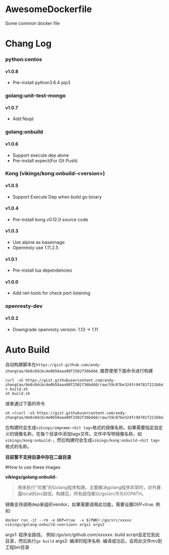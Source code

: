 # AwesomeDockerfile
Some common docker file

# Chang Log

### python:centos
#### v1.0.8
* Pre-install python3.6.4 pip3

### golang:unit-test-mongo
#### v1.0.7
* Add Nsqd

### golang:onbuild
#### v1.0.6
* Support execute dep alone
* Pre-install expect(For Git Push)

### Kong (vikings/kong:onbuild-\<version\>)

#### v1.0.5
* Support Execute Dep when build go binary

#### v1.0.4
* Pre-install kong v0.12.0 source code

#### v1.0.3
* Use alpine as baseimage
* Openresty use 1.11.2.5

#### v1.0.1
* Pre-install lua dependencies

#### v1.0.0

* Add net-tools for check port listening

### openresty-dev

#### v1.0.2

* Downgrade openresty version. 1.13 -> 1.11

# Auto Build

自动构建脚本在`https://gist.github.com/andy-zhangtao/8e8c0dcbc4e0b58aaa90f2502f36bddd`. 推荐使用下面命令进行构建
```
curl -sS https://gist.githubusercontent.com/andy-zhangtao/8e8c0dcbc4e0b58aaa90f2502f36bddd/raw/59c87be324fc94781f221b9a75d1b3405fe03c50/build.sh > build.sh
sh build.sh
```
或者通过下面的命令
```
sh <(curl -sS https://gist.githubusercontent.com/andy-zhangtao/8e8c0dcbc4e0b58aaa90f2502f36bddd/raw/59c87be324fc94781f221b9a75d1b3405fe03c50/build.sh)
```
在构建时会生成`vikings/imgname:<Git tag>`格式的镜像名称。如果需要指定自定义的镜像名称，在每个目录中添加tags文件。文件中写明镜像名称，如`vikings/kong:onbuild-`，然后构建时会生成`vikings/kong:onbuild-<Git tag>`格式的名称。

**目前暂不支持目录中存在二级目录**


#How to use these images

**vikings/golang:onbuild-<version>**
>用来执行"优雅"的Golang程序构建。主要解决golang程序异常时，对外暴露local的src路径。构建后，所有路径都以/go/src作为GOPATH。

镜像支持调用dep来组织vendor，如果需要调用此功能，需要设置DEP=true. 例如:
```docker
docker run -it --rm -e DEP=true  -v $(PWD):/go/src/xxxxx vikings/golang:onbuild-<version> args1 args2
```

args1: 程序全路径。 例如:/go/src/github.com/xxxxxx. build script会定位到此目录，然后执行`go build`
args2: 编译的程序名称. 编译成功后，会将此文件mv到工程bin目录
